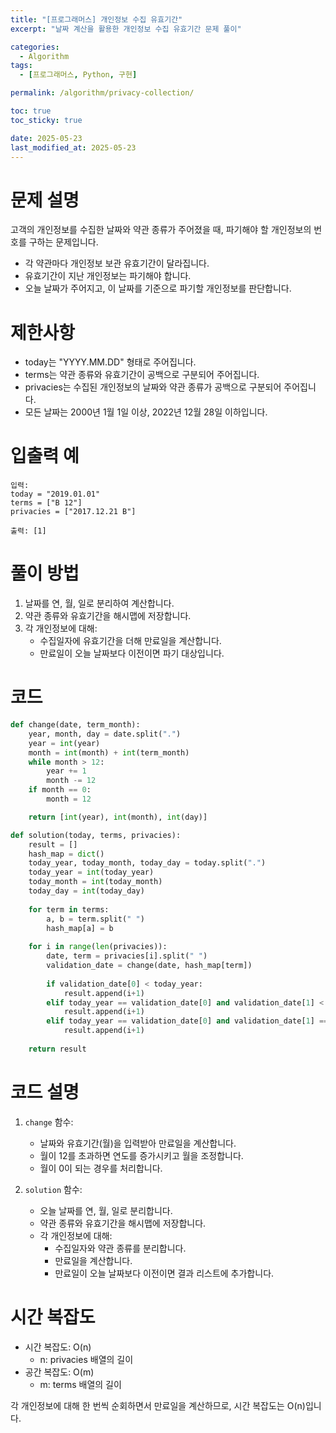 ```yaml
---
title: "[프로그래머스] 개인정보 수집 유효기간"
excerpt: "날짜 계산을 활용한 개인정보 수집 유효기간 문제 풀이"

categories:
  - Algorithm
tags:
  - [프로그래머스, Python, 구현]

permalink: /algorithm/privacy-collection/

toc: true
toc_sticky: true

date: 2025-05-23
last_modified_at: 2025-05-23
---
```


# 문제 설명

고객의 개인정보를 수집한 날짜와 약관 종류가 주어졌을 때, 파기해야 할 개인정보의 번호를 구하는 문제입니다.

- 각 약관마다 개인정보 보관 유효기간이 달라집니다.
- 유효기간이 지난 개인정보는 파기해야 합니다.
- 오늘 날짜가 주어지고, 이 날짜를 기준으로 파기할 개인정보를 판단합니다.

# 제한사항

- today는 "YYYY.MM.DD" 형태로 주어집니다.
- terms는 약관 종류와 유효기간이 공백으로 구분되어 주어집니다.
- privacies는 수집된 개인정보의 날짜와 약관 종류가 공백으로 구분되어 주어집니다.
- 모든 날짜는 2000년 1월 1일 이상, 2022년 12월 28일 이하입니다.

# 입출력 예

```
입력: 
today = "2019.01.01"
terms = ["B 12"]
privacies = ["2017.12.21 B"]

출력: [1]
```

# 풀이 방법

1. 날짜를 연, 월, 일로 분리하여 계산합니다.
2. 약관 종류와 유효기간을 해시맵에 저장합니다.
3. 각 개인정보에 대해:
   - 수집일자에 유효기간을 더해 만료일을 계산합니다.
   - 만료일이 오늘 날짜보다 이전이면 파기 대상입니다.

# 코드

```python
def change(date, term_month):
    year, month, day = date.split(".")
    year = int(year)
    month = int(month) + int(term_month)
    while month > 12:
        year += 1
        month -= 12
    if month == 0:
        month = 12

    return [int(year), int(month), int(day)]

def solution(today, terms, privacies):
    result = []
    hash_map = dict()
    today_year, today_month, today_day = today.split(".")
    today_year = int(today_year)
    today_month = int(today_month)
    today_day = int(today_day)
    
    for term in terms:
        a, b = term.split(" ")
        hash_map[a] = b
        
    for i in range(len(privacies)):
        date, term = privacies[i].split(" ")
        validation_date = change(date, hash_map[term])
        
        if validation_date[0] < today_year:
            result.append(i+1)
        elif today_year == validation_date[0] and validation_date[1] < today_month:
            result.append(i+1)
        elif today_year == validation_date[0] and validation_date[1] == today_month and validation_date[2] <= today_day:
            result.append(i+1)
            
    return result
```

# 코드 설명

1. `change` 함수:
   - 날짜와 유효기간(월)을 입력받아 만료일을 계산합니다.
   - 월이 12를 초과하면 연도를 증가시키고 월을 조정합니다.
   - 월이 0이 되는 경우를 처리합니다.

2. `solution` 함수:
   - 오늘 날짜를 연, 월, 일로 분리합니다.
   - 약관 종류와 유효기간을 해시맵에 저장합니다.
   - 각 개인정보에 대해:
     - 수집일자와 약관 종류를 분리합니다.
     - 만료일을 계산합니다.
     - 만료일이 오늘 날짜보다 이전이면 결과 리스트에 추가합니다.

# 시간 복잡도

- 시간 복잡도: O(n)
  - n: privacies 배열의 길이
- 공간 복잡도: O(m)
  - m: terms 배열의 길이

각 개인정보에 대해 한 번씩 순회하면서 만료일을 계산하므로, 시간 복잡도는 O(n)입니다. 